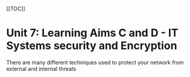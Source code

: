 [[TOC]]
 

 # Unit 7: Learning Aims C and D - IT Systems security and Encryption

 <p>There are many different techniques used to protect your network from external and internal threats </p>
